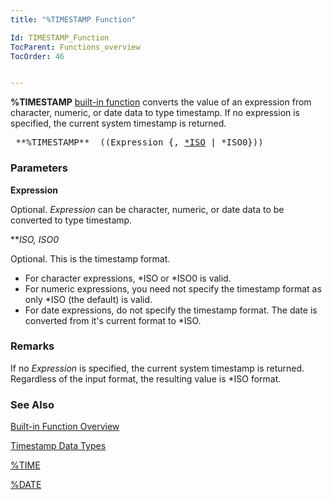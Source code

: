 ```yaml
---
title: "%TIMESTAMP Function"

Id: TIMESTAMP_Function
TocParent: Functions_overview
TocOrder: 46


---
```


**%TIMESTAMP** [built-in function](Functions_overview.html) converts the value of an expression from character, numeric, or date data to type timestamp. If no expression is specified, the current system timestamp is returned. 
<pre class="prettyprint">
 **%TIMESTAMP**  ((Expression {, <u>*ISO</u> | *ISO0}))<br /></pre>

### Parameters

**Expression** 

Optional. *Expression* can be character, numeric, or date data to be converted to type timestamp.


***ISO, *ISO0** 

Optional. This is the timestamp format. 

- For character expressions, *ISO or *ISO0 is valid.
- For numeric expressions, you need not specify the timestamp format as only *ISO
                        (the default) is valid.
- For date expressions, do not specify the timestamp format. The date is
                        converted from it's current format to *ISO.


### Remarks
If no *Expression* is specified, the current system timestamp is returned. Regardless of the input format, the resulting value is *ISO format. 

### See Also
[Built-in Function Overview](Functions_overview.html)

[Timestamp Data Types](Timestamp_Data_Type.html)

[%TIME](TIME_Function.html)

[%DATE](DATE_Function.html) 

